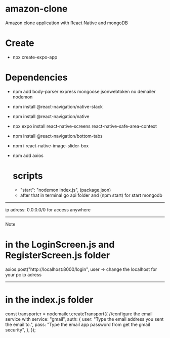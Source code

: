 # amazon-clone
Amazon clone application with React Native and mongoDB

# Create

- npx create-expo-app <appName>

# Dependencies

- npm add body-parser express mongoose jsonwebtoken no
demailer nodemon
- npm install @react-navigation/native-stack
- npm install @react-navigation/native
- npx expo install react-native-screens react-native-safe-area-context
- npm install @react-navigation/bottom-tabs
- npm i react-native-image-slider-box
- npm add axios

  # scripts
  -  "start": "nodemon index.js", (package.json)
  -  after that in terminal go api folder and (npm start) for start mongodb

------------------------------------------------------------

ip adress: 0.0.0.0/0 for access anywhere

--------------------------------------------------------------

> [!NOTE]

# in the LoginScreen.js and RegisterScreen.js folder
 
axios.post("http://localhost:8000/login", user -> change the localhost for your pc ip adress

--------------------------------------------------------------

# in the index.js folder 

  const transporter = nodemailer.createTransport({
    //configure the email service with
    service: "gmail",
    auth: {
      user: "Type the email address you sent the email to.",
      pass: "Type the email app password from get the gmail security",
    },
  });

